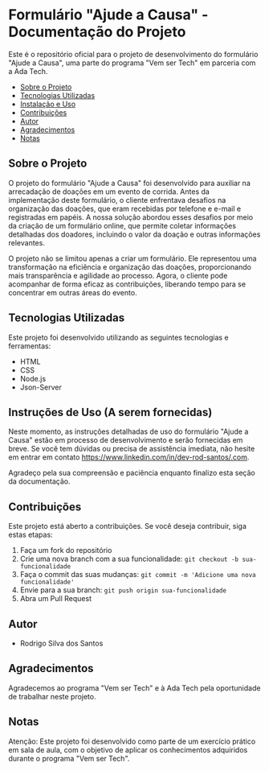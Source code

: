 # Formulário "Ajude a Causa" - Documentação do Projeto

Este é o repositório oficial para o projeto de desenvolvimento do formulário "Ajude a Causa", uma parte do programa "Vem ser Tech" em parceria com a Ada Tech.

- [Sobre o Projeto](#sobre-o-projeto)
- [Tecnologias Utilizadas](#tecnologias-utilizadas)
- [Instalação e Uso](#instalacao-e-uso)
- [Contribuições](#contribuicoes)
- [Autor](#autor)
- [Agradecimentos](#agradecimentos)
- [Notas](#notas)

## Sobre o Projeto

O projeto do formulário "Ajude a Causa" foi desenvolvido para auxiliar na arrecadação de doações em um evento de corrida. Antes da implementação deste formulário, o cliente enfrentava desafios na organização das doações, que eram recebidas por telefone e e-mail e registradas em papéis. A nossa solução abordou esses desafios por meio da criação de um formulário online, que permite coletar informações detalhadas dos doadores, incluindo o valor da doação e outras informações relevantes. 

O projeto não se limitou apenas a criar um formulário. Ele representou uma transformação na eficiência e organização das doações, proporcionando mais transparência e agilidade ao processo. Agora, o cliente pode acompanhar de forma eficaz as contribuições, liberando tempo para se concentrar em outras áreas do evento.

## Tecnologias Utilizadas

Este projeto foi desenvolvido utilizando as seguintes tecnologias e ferramentas:

- HTML
- CSS
- Node.js
- Json-Server

## Instruções de Uso (A serem fornecidas)

Neste momento, as instruções detalhadas de uso do formulário "Ajude a Causa" estão em processo de desenvolvimento e serão fornecidas em breve. Se você tem dúvidas ou precisa de assistência imediata, não hesite em entrar em contato https://www.linkedin.com/in/dev-rod-santos/.com.

Agradeço pela sua compreensão e paciência enquanto finalizo esta seção da documentação.


## Contribuições

Este projeto está aberto a contribuições. Se você deseja contribuir, siga estas etapas:

1. Faça um fork do repositório
2. Crie uma nova branch com a sua funcionalidade: `git checkout -b sua-funcionalidade`
3. Faça o commit das suas mudanças: `git commit -m 'Adicione uma nova funcionalidade'`
4. Envie para a sua branch: `git push origin sua-funcionalidade`
5. Abra um Pull Request

## Autor

- Rodrigo Silva dos Santos

## Agradecimentos

Agradecemos ao programa "Vem ser Tech" e à Ada Tech pela oportunidade de trabalhar neste projeto.

## Notas

Atenção: Este projeto foi desenvolvido como parte de um exercício prático em sala de aula, com o objetivo de aplicar os conhecimentos adquiridos durante o programa "Vem ser Tech".


